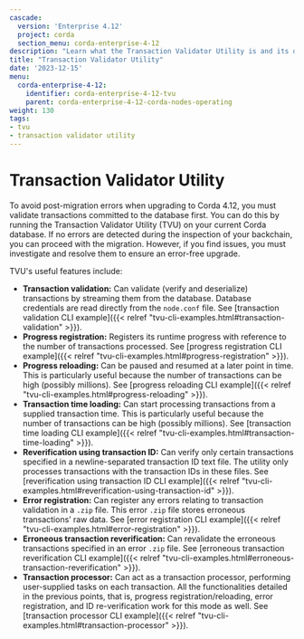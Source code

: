```yaml
---
cascade:
  version: 'Enterprise 4.12'
  project: corda
  section_menu: corda-enterprise-4-12
description: "Learn what the Transaction Validator Utility is and its different uses."
title: "Transaction Validator Utility"
date: '2023-12-15'
menu:
  corda-enterprise-4-12:
    identifier: corda-enterprise-4-12-tvu
    parent: corda-enterprise-4-12-corda-nodes-operating
weight: 130
tags:
- tvu
- transaction validator utility
---
```


# Transaction Validator Utility

To avoid post-migration errors when upgrading to Corda 4.12, you must validate transactions committed to the database first. You can do this by running the Transaction Validator Utility (TVU) on your current Corda database. If no errors are detected during the inspection of your backchain, you can proceed with the migration. However, if you find issues, you must investigate and resolve them to ensure an error-free upgrade.

TVU's useful features include:

* **Transaction validation:** Can validate (verify and deserialize) transactions by streaming them from the database. Database credentials are read directly from the `node.conf` file. See [transaction validation CLI example]({{< relref "tvu-cli-examples.html#transaction-validation" >}}).
* **Progress registration:** Registers its runtime progress with reference to the number of transactions processed. See [progress registration CLI example]({{< relref "tvu-cli-examples.html#progress-registration" >}}).
* **Progress reloading:** Can be paused and resumed at a later point in time. This is particularly useful because the number of transactions can be high (possibly millions). See [progress reloading CLI example]({{< relref "tvu-cli-examples.html#progress-reloading" >}}).
* **Transaction time loading:** Can start processing transactions from a supplied transaction time. This is particularly useful because the number of transactions can be high (possibly millions). See [transaction time loading CLI example]({{< relref "tvu-cli-examples.html#transaction-time-loading" >}}).
* **Reverification using transaction ID:** Can verify only certain transactions specified in a newline-separated transaction ID text file. The utility only processes transactions with the transaction IDs in these files. See [reverification using transaction ID CLI example]({{< relref "tvu-cli-examples.html#reverification-using-transaction-id" >}}).
* **Error registration:** Can register any errors relating to transaction validation in a `.zip` file. This error `.zip` file stores erroneous transactions’ raw data. See [error registration CLI example]({{< relref "tvu-cli-examples.html#error-registration" >}}).
* **Erroneous transaction reverification:** Can revalidate the erroneous transactions specified in an error `.zip` file. See [erroneous transaction reverification CLI example]({{< relref "tvu-cli-examples.html#erroneous-transaction-reverification" >}}).
* **Transaction processor:** Can act as a transaction processor, performing user-supplied tasks on each transaction. All the functionalities detailed in the previous points, that is, progress registration/reloading, error registration, and ID re-verification work for this mode as well. See [transaction processor CLI example]({{< relref "tvu-cli-examples.html#transaction-processor" >}}).
